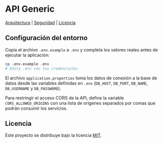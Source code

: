 # API Generic

[Arquitectura](docs/architecture.md) | [Seguridad](docs/security.md) | [Licencia](LICENSE)

## Configuración del entorno

Copia el archivo `.env.example` a `.env` y completa los valores reales antes de ejecutar la aplicación:

```bash
cp .env.example .env
# Edita .env con tus credenciales
```

El archivo `application.properties` toma los datos de conexión a la base de datos
desde las variables definidas en `.env` (`DB_HOST`, `DB_PORT`, `DB_NAME`, `DB_USERNAME`
y `DB_PASSWORD`).

Para restringir el acceso CORS de la API, define la variable `CORS_ALLOWED_ORIGINS`
con una lista de orígenes separados por comas que podrán consumir los servicios.

## Licencia

Este proyecto se distribuye bajo la licencia [MIT](LICENSE).
